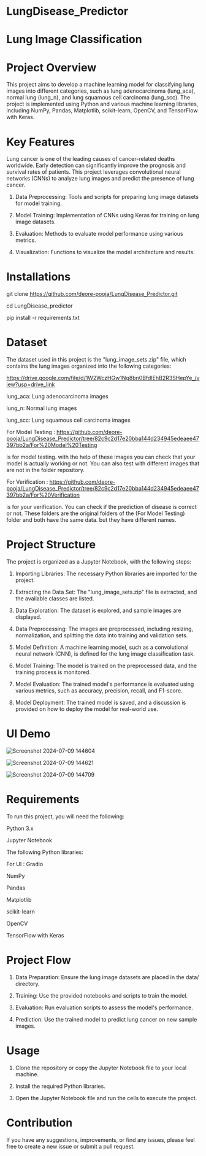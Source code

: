 # LungDisease_Predictor

# Lung Image Classification

# Project Overview
This project aims to develop a machine learning model for classifying lung images into different categories, such as lung adenocarcinoma (lung_aca), normal lung (lung_n), and lung squamous cell carcinoma (lung_scc). The project is implemented using Python and various machine learning libraries, including NumPy, Pandas, Matplotlib, scikit-learn, OpenCV, and TensorFlow with Keras.

# Key Features

Lung cancer is one of the leading causes of cancer-related deaths worldwide. Early detection can significantly improve the prognosis and survival rates of patients. This project leverages convolutional neural networks (CNNs) to analyze lung images and predict the presence of lung cancer.

1) Data Preprocessing: Tools and scripts for preparing lung image datasets for model training.

2) Model Training: Implementation of CNNs using Keras for training on lung image datasets.

3) Evaluation: Methods to evaluate model performance using various metrics.

4) Visualization: Functions to visualize the model architecture and results.

# Installations

git clone https://github.com/deore-pooja/LungDisease_Predictor.git

cd LungDisease_predictor

pip install -r requirements.txt

# Dataset

The dataset used in this project is the "lung_image_sets.zip" file, which contains the lung images organized into the following categories:

https://drive.google.com/file/d/1W2WczHGw1Ng8bn0BfdIEhB2R3SHepYe_/view?usp=drive_link

lung_aca: Lung adenocarcinoma images

lung_n: Normal lung images

lung_scc: Lung squamous cell carcinoma images

For Model Testing : https://github.com/deore-pooja/LungDisease_Predictor/tree/82c9c2d17e20bba144d234945edeaee47397bb2a/For%20Model%20Testing

is for model testing. with the help of these images you can check that your model is actually working or not. You can also test with different images that are not in the folder repository.

For Verification : https://github.com/deore-pooja/LungDisease_Predictor/tree/82c9c2d17e20bba144d234945edeaee47397bb2a/For%20Verification

is for your verification. You can check if the prediction of disease is correct or not. These folders are the original folders of the (For Model Testing) folder and both have the same data. but they have different names.


# Project Structure
The project is organized as a Jupyter Notebook, with the following steps:

1) Importing Libraries: The necessary Python libraries are imported for the project.
   
2) Extracting the Data Set: The "lung_image_sets.zip" file is extracted, and the available classes are listed.
   
3) Data Exploration: The dataset is explored, and sample images are displayed.
   
4) Data Preprocessing: The images are preprocessed, including resizing, normalization, and splitting the data into training and validation sets.
   
5) Model Definition: A machine learning model, such as a convolutional neural network (CNN), is defined for the lung image classification task.
   
6) Model Training: The model is trained on the preprocessed data, and the training process is monitored.
   
7) Model Evaluation: The trained model's performance is evaluated using various metrics, such as accuracy, precision, recall, and F1-score.
   
8) Model Deployment: The trained model is saved, and a discussion is provided on how to deploy the model for real-world use.

# UI Demo

![Screenshot 2024-07-09 144604](https://github.com/deore-pooja/LungDisease_Predictor/assets/158804349/e0dc2b60-f7a2-444f-8e4d-413bb011daf1)

![Screenshot 2024-07-09 144621](https://github.com/deore-pooja/LungDisease_Predictor/assets/158804349/984d4376-023f-4992-a3eb-353fd6e8ef52)

![Screenshot 2024-07-09 144709](https://github.com/deore-pooja/LungDisease_Predictor/assets/158804349/47e831c0-f446-4f90-995b-0bc31f37beac)

# Requirements
To run this project, you will need the following:

Python 3.x

Jupyter Notebook

The following Python libraries:

For UI : Gradio

NumPy

Pandas

Matplotlib

scikit-learn

OpenCV

TensorFlow with Keras

# Project Flow

1) Data Preparation: Ensure the lung image datasets are placed in the data/ directory.

2) Training: Use the provided notebooks and scripts to train the model.

3) Evaluation: Run evaluation scripts to assess the model's performance.

4) Prediction: Use the trained model to predict lung cancer on new sample images.

# Usage

1) Clone the repository or copy the Jupyter Notebook file to your local machine.

2) Install the required Python libraries.

3) Open the Jupyter Notebook file and run the cells to execute the project.

# Contribution
If you have any suggestions, improvements, or find any issues, please feel free to create a new issue or submit a pull request.
